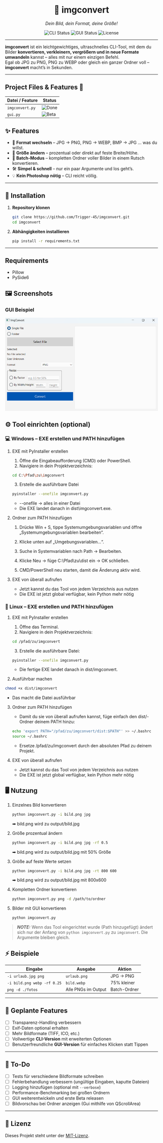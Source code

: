 <h1 align="center">📸 imgconvert</h1>
<p align="center"><i>Dein Bild, dein Format, deine Größe!</i></p>

<p align="center">
  <img src="https://img.shields.io/badge/status-CLI_done-brightgreen" alt="CLI Status">
  <img src="https://img.shields.io/badge/status-GUI_beta-orange" alt="GUI Status">
  <img src="https://img.shields.io/badge/license-MIT-blue" alt="License">
</p>

---

**imgconvert** ist ein leichtgewichtiges, ultraschnelles CLI-Tool, mit dem du Bilder **konvertieren, verkleinern, vergrößern und in neue Formate umwandeln** kannst – alles mit nur einem einzigen Befehl.  
Egal ob JPG zu PNG, PNG zu WEBP oder gleich ein ganzer Ordner voll – **imgconvert** macht’s in Sekunden.

---


## Project Files & Features 📂

| Datei / Feature | Status |
|-----------------|--------|
| `imgconvert.py` | ![Done](https://img.shields.io/badge/status-done-brightgreen) |
| `gui.py` | ![Beta](https://img.shields.io/badge/status-GUI_beta-orange) |

## ✨ Features

- 🔄 **Format wechseln** – JPG → PNG, PNG → WEBP, BMP → JPG … was du willst.
- 📏 **Größe ändern** – prozentual oder direkt auf feste Breite/Höhe.
- 📂 **Batch-Modus** – kompletten Ordner voller Bilder in einem Rutsch konvertieren.
- 🛠 **Simpel & schnell** – nur ein paar Argumente und los geht’s.
- 💡 **Kein Photoshop nötig** – CLI reicht völlig.

---

## 🚀 Installation

1. **Repository klonen**  
   ```bash
   git clone https://github.com/Trigger-45/imgconvert.git
   cd imgconvert
   ```
2. **Abhängigkeiten installieren**
    ```bash
    pip install -r requirements.txt
    ```

---

## Requirements
- Pillow
- PySide6

## 🖼️ Screenshots

### GUI Beispiel
![GUI Screenshot](docs/Screenshot_gui.png)


## ⚙️ Tool einrichten (optional)

### 💻 Windows – EXE erstellen und PATH hinzufügen

1. EXE mit PyInstaller erstellen
    1. Öffne die Eingabeaufforderung (CMD) oder PowerShell.
    2. Navigiere in dein Projektverzeichnis:
    ```bash
    cd C:\Pfad\zu\imgconvert
    ```
    3. Erstelle die ausführbare Datei
    ```bash
    pyinstaller --onefile imgconvert.py
    ```
    - --onefile → alles in einer Datei
    - Die EXE landet danach in dist\imgconvert.exe.
2. Ordner zum PATH hinzufügen
    1.  Drücke Win + S, tippe Systemumgebungsvariablen und öffne „Systemumgebungsvariablen bearbeiten“.

    2. Klicke unten auf „Umgebungsvariablen…“.

    3. Suche in Systemvariablen nach Path → Bearbeiten.

    4. Klicke Neu → füge C:\Pfad\zu\dist ein → OK schließen.

    5. CMD/PowerShell neu starten, damit die Änderung aktiv wird.

3. EXE von überall aufrufen

    - Jetzt kannst du das Tool von jedem Verzeichnis aus nutzen
    - Die EXE ist jetzt global verfügbar, kein Python mehr nötig

### 🐧 Linux – EXE erstellen und PATH hinzufügen

1. EXE mit PyInstaller erstellen

    1. Öffne das Terminal.
    2. Navigiere in dein Projektverzeichnis:
    ```bash
    cd /pfad/zu/imgconvert
    ```
    3. Erstelle die ausführbare Datei:
    ```bash
    pyinstaller --onefile imgconvert.py
    ```
    - Die fertige EXE landet danach in dist/imgconvert.

2. Ausführbar machen
```bash
chmod +x dist/imgconvert
```
- Das macht die Datei ausführbar

3. Ordner zum PATH hinzufügen
    - Damit du sie von überall aufrufen kannst, füge einfach den dist/-Ordner deinem PATH hinzu:
    ```bash
    echo 'export PATH="/pfad/zu/imgconvert/dist:$PATH"' >> ~/.bashrc
    source ~/.bashrc
    ```
    - Ersetze /pfad/zu/imgconvert durch den absoluten Pfad zu deinem Projekt.


4. EXE von überall aufrufen
    - Jetzt kannst du das Tool von jedem Verzeichnis aus nutzen
    - Die EXE ist jetzt global verfügbar, kein Python mehr nötig

## 🖥️ Nutzung

1. Einzelnes Bild konvertieren
    ```bash
    python imgconvert.py -i bild.png jpg
    ```
    ➡ bild.png wird zu output/bild.jpg
2.  Größe prozentual ändern
    ```bash
    python imgconvert.py -i bild.png jpg -rf 0.5
    ```
    ➡ bild.png wird zu output/bild.jpg mit 50% Größe
3. Größe auf feste Werte setzen
    ```bash
    python imgconvert.py -i bild.png jpg -rt 800 600
    ```
    ➡ bild.png wird zu output/bild.jpg mit 800x600
4. Kompletten Ordner konvertieren
    ```bash
    python imgconvert.py png -d /path/to/ordner
    ```

5. Bilder mit GUI konvertieren
    ```bash
    python imgconvert.py
    ```

> **_NOTE:_**  Wenn das Tool eingerichtet wurde (Path hinzugefügt) ändert sich nur der Anfang von `python imgconvert.py` zu `imgconvert`. Die Argumente bleiben gleich.

## ⚡ Beispiele

| Eingabe | Ausgabe | Aktion |
|---------|---------|--------|
| `-i urlaub.jpg png` | `urlaub.png` | JPG → PNG |
| `-i bild.png webp -rf 0.25` | `bild.webp` | 75% kleiner |
| `png -d ./fotos` | Alle PNGs im Output | Batch-Ordner |

---

## 🧩 Geplante Features
- [ ] Transparenz-Handling verbessern
- [ ] Exif-Daten optional erhalten
- [ ] Mehr Bildformate (TIFF, ICO, etc.)
- [ ] Vollwertige **CLI-Version** mit erweiterten Optionen
- [ ] Benutzerfreundliche **GUI-Version** für einfaches Klicken statt Tippen

---

## 📝 To-Do

- [ ] Tests für verschiedene Bildformate schreiben  
- [ ] Fehlerbehandlung verbessern (ungültige Eingaben, kaputte Dateien)  
- [ ] Logging hinzufügen (optional mit `--verbose`)  
- [ ] Performance-Benchmarking bei großen Ordnern  
- [ ] GUI weiterentwickeln und erste Beta releasen 
- [ ] Bildvorschau bei Ordner anzeigen (Gui mithilfe von QScrollArea)

---

## 📜 Lizenz
Dieses Projekt steht unter der [MIT-Lizenz](LICENSE).


